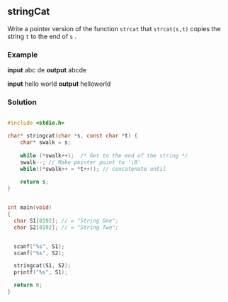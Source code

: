 ## stringCat

Write a pointer version of the function  `strcat`  that `strcat(s,t)`  copies the string  `t`  to the end of  `s`  .


### Example 

**input** 
abc de 
**output** 
abcde

**input** 
hello world 
**output** 
helloworld 


### Solution 

```c

#include <stdio.h>

char* stringcat(char *s, const char *t) { 
    char* swalk = s; 
    
    while (*swalk++);  /* Get to the end of the string */
    swalk--; // Make pointer point to '\0' 
    while((*swalk++ = *t++)); // concatenate until 
    
    return s;
}


int main(void)
{
  char S1[8192]; // = "String One";
  char S2[8192]; // = "String Two";


  scanf("%s", S1);
  scanf("%s", S2);

  stringcat(S1, S2);
  printf("%s", S1);

  return 0;
}

```
<!--stackedit_data:
eyJoaXN0b3J5IjpbLTEyMDI3NzYzMTRdfQ==
-->